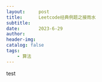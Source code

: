 ```yaml
---
layout:     post
title:      Leetcode经典例题之接雨水
subtitle:   
date:       2023-6-29
author:    
header-img: 
catalog: false
tags:
    - 算法
---
```


test
